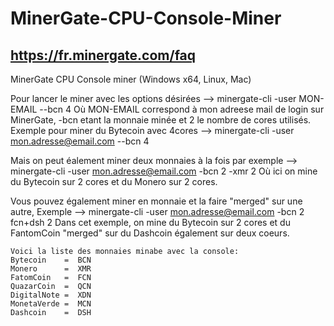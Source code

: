 # MinerGate-CPU-Console-Miner
https://fr.minergate.com/faq
-
MinerGate CPU Console miner (Windows x64, Linux, Mac)

Pour lancer le miner avec les options désirées -->  minergate-cli -user MON-EMAIL --bcn 4
Où MON-EMAIL correspond à mon adreese mail de login sur MinerGate, -bcn etant la monnaie minée et 2 le nombre de cores utilisés.
Exemple pour miner du Bytecoin avec 4cores -->  minergate-cli -user mon.adresse@email.com --bcn 4

Mais on peut éalement miner deux monnaies à la fois par exemple -->  minergate-cli -user mon.adresse@email.com -bcn 2 -xmr 2
Où ici on mine du Bytecoin sur 2 cores et du Monero sur 2 cores.

Vous pouvez également miner en monnaie et la faire "merged" sur une autre,
Exemple -->  minergate-cli -user mon.adresse@email.com -bcn 2 fcn+dsh 2
Dans cet exemple, on mine du Bytecoin sur 2 cores et du FantomCoin "merged" sur du Dashcoin également sur deux coeurs.

```
Voici la liste des monnaies minabe avec la console:
Bytecoin    =  BCN
Monero      =  XMR
FatomCoin   =  FCN
QuazarCoin  =  QCN
DigitalNote =  XDN
MonetaVerde =  MCN
Dashcoin    =  DSH
```
